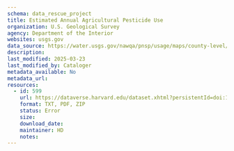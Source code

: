```yaml
---
schema: data_rescue_project 
title: Estimated Annual Agricultural Pesticide Use
organization: U.S. Geological Survey
agency: Department of the Interior
websites: usgs.gov
data_source: https://water.usgs.gov/nawqa/pnsp/usage/maps/county-level/
description: 
last_modified: 2025-03-23
last_modified_by: Cataloger
metadata_available: No
metadata_url: 
resources:
  - id: 599
    url: https://dataverse.harvard.edu/dataset.xhtml?persistentId=doi:10.7910/DVN/2FQEK6&version=DRAFT
    format: TXT, PDF, ZIP
    status: Error
    size: 
    download_date: 
    maintainer: HD
    notes: 
---
```

